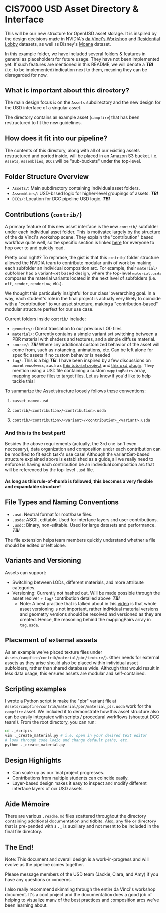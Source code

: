 # CIS7000 USD Asset Directory & Interface

This will be our new structure for OpenUSD asset storage. It is inspired by the design decisions made in NVIDIA's [da Vinci's Workshop](https://docs.omniverse.nvidia.com/usd/latest/usd_content_samples/davinci_workshop.html) and [Residential Lobby](https://docs.omniverse.nvidia.com/usd/latest/usd_content_samples/res_lobby.html) datasets, as well as Disney's [Moana](https://disneyanimation.com/resources/moana-island-scene/) dataset.

In this example folder, we have included several folders & features in general as placeholders for future usage. They have not been implemented yet. If such features are mentioned in this README, we will denote a ***TBI*** (i.e. to be implemented) indication next to them, meaning they can be disregarded for now.

## What is important about this directory?
The main design focus is on the `Assets` subdirectory and the new design for the USD interface of a singular asset.

The directory contains an example asset (`campfire`) that has been restructured to fit the new guidelines.

## How does it fit into our pipeline?
The contents of this directory, along with all of our existing assets restructured and ported inside, will be placed in an Amazon S3 bucket. i.e. `Assets`, `Assemblies`, `DCCs` will be "sub-buckets" under the top-level.

## Folder Structure Overview

- `Assets/`: Main subdirectory containing individual asset folders.
- `Assemblies/`: USD-based logic for higher-level groupings of assets. ***TBI***
- `DCCs/`: Location for DCC pipeline USD logic. ***TBI***

## Contributions (`contrib/`)

A primary feature of this new asset interface is the new `contrib/` subfolder under each individual asset folder.
This is motivated largely by the structure of the da Vinci's workshop scene. They explain the "contribution" based workflow quite well, so the specific section is linked [here](https://docs.omniverse.nvidia.com/usd/latest/usd_content_samples/davinci_workshop.html#asset-composition-arcs) for everyone to hop over to and quickly read.

Pretty cool right!? To rephrase, the gist is that this `contrib/` folder structure allowed the NVIDIA team to contribute modular units of work by making each subfolder an individual composition arc. For example, their `material/` subfolder has a variant-set based design, where the top-level `material.usda` composes the material variants located in the next level of subfolders (i.e. `off`, `render`, `renderLow`, etc.).

We thought this particularly insightful for our class' overarching goal. In a way, each student's role in the final project is actually very likely to coincide with a "contribution" to our asset structure, making a "contribution-based" modular structure perfect for our use case.

Current folders inside `contrib/` include:
- `geometry/`: Direct translation to our previous LOD files
- `material/`: Currently contains a simple variant set switching between a PBR material with shaders and textures, and a simple diffuse material.
- `source/`: ***TBI*** Where any additional customized behavior of the asset will come from, such as instancing, animations, etc. Can be left alone for specific assets if no custom behavior is needed
- `tag/`: This is a big ***TBI***. I have been inspired by a few discussions on asset resolvers, such as [this tutorial project](https://lucascheller.github.io/VFX-UsdAssetResolver/) and [this usd plugin](https://github.com/rodeofx/rdo_replace_resolver). They mention using a USD file containing a custom `mappingPairs` array, mapping source files to target files. Let us know if you'd like to help tackle this!

To summarize the Asset structure loosely follows these conventions:
1. `<asset_name>.usd`
2. `contrib/<contribution>/<contribution>.usda`

3. `contrib/<contribution>/<variant>/<contribution>_<variant>.usda`

### And this is the best part!
Besides the above requirements (actually, the 3rd one isn't even neccesary), data organization and composition under each contribution can be modified to fit each task's use case! Although the variantSet-based structure explained above is established as a guide, all we really need to enforce is having each contribution be an individual composition arc that will be referenced by the top-level `.usd` file.

#### As long as this rule-of-thumb is followed, this becomes a very flexible and expandable structure!

## File Types and Naming Conventions

- `.usd`: Neutral format for root/base files.
- `.usda`: ASCII, editable. Used for interface layers and user contributions.
- `.usdc`: Binary, non-editable. Used for large datasets and performance. ***TBI***

The file extension helps team members quickly understand whether a file should be edited or left alone.

## Variants and Versioning

Assets can support:
- Switching between LODs, different materials, and more attribute categories.
- Versioning: Currently not hashed out. Will be made possible through the asset reolver + `tag/` contribution detailed above. ***TBI***
  - Note: A best practice that is talked about in this [video](https://youtu.be/YgVTS5oIJqM?si=3bUczCRT3axPE4JL&t=532) is that whole asset versioning is not important, rather individual material versions and geometry versions should be resolved and versioned as they are created. Hence, the reasoning behind the mappingPairs array in `tag.usda`.
  
## Placement of external assets

As an example we've placed texture files under `Assets/campfire/contrib/material/pbr/texture/`). Other needs for external assets as they arise should also be placed within individual asset subfolders, rather than shared database wide. Although that would result in less data usage, this ensures assets are modular and self-contained.

## Scripting examples

I wrote a Python script to make the "pbr" variant file at `Assets/campfire/contrib/material/pbr/material_pbr.usda` work for the `campfire` asset. We included it to demonstrate how this asset structure also can be easily integrated with scripts / procedural workflows (shoutout DCC team!). From the root directory, you can run:

```bash
cd ._Scripts
vim ._create_material.py # i.e. open in your desired text editor
# look through code logic and change default paths, etc.
python ._create_material.py
```

## Design Highlights

- Can scale up as our final project progresses.
- Contributions from multiple students can coincide easily.
- Layer-based design makes it easy to inspect and modify different interface layers of our USD assets.

## Aide Mémoire
There are various `.readme.md` files scattered throughout the directory containing additional documentation and tidbits. Also, any file or directory that is pre-pended with a `._` is auxiliary and not meant to be included in the final file directory.


## The End!

Note: This document and overall design is a work-in-progress and will evolve as the pipeline comes together.

Please message members of the USD team (Jackie, Clara, and Amy) if you have any questions or concerns.

I also really recommend skimming through the entire da Vinci's workshop document. It's a cool project and the documentation does a good job of helping to visualize many of the best practices and composition arcs we've been learning about.
